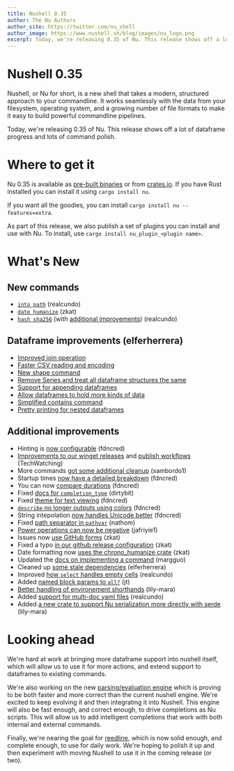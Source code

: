 ```yaml
---
title: Nushell 0.35
author: The Nu Authors
author_site: https://twitter.com/nu_shell
author_image: https://www.nushell.sh/blog/images/nu_logo.png
excerpt: Today, we're releasing 0.35 of Nu. This release shows off a lot of dataframe progress and lots of command polish.
---
```


# Nushell 0.35

Nushell, or Nu for short, is a new shell that takes a modern, structured approach to your commandline. It works seamlessly with the data from your filesystem, operating system, and a growing number of file formats to make it easy to build powerful commandline pipelines.

Today, we're releasing 0.35 of Nu. This release shows off a lot of dataframe progress and lots of command polish.

<!-- more -->

# Where to get it

Nu 0.35 is available as [pre-built binaries](https://github.com/nushell/nushell/releases/tag/0.35.0) or from [crates.io](https://crates.io/crates/nu). If you have Rust installed you can install it using `cargo install nu`.

If you want all the goodies, you can install `cargo install nu --features=extra`.

As part of this release, we also publish a set of plugins you can install and use with Nu. To install, use `cargo install nu_plugin_<plugin name>`.

# What's New

## New commands

* [`into path`](https://github.com/nushell/nushell/pull/3811) (realcundo)
* [`date humanize`](https://github.com/nushell/nushell/pull/3833) (zkat)
* [`hash sha256`](https://github.com/nushell/nushell/pull/3836) (with [additional improvements](https://github.com/nushell/nushell/pull/3841)) (realcundo)

## Dataframe improvements (elferherrera)

* [Improved join operation](https://github.com/nushell/nushell/pull/3776)
* [Faster CSV reading and encoding](https://github.com/nushell/nushell/pull/3781)
* [New shape command](https://github.com/nushell/nushell/pull/3805)
* [Remove Series and treat all dataframe structures the same](https://github.com/nushell/nushell/pull/3812)
* [Support for appending dataframes](https://github.com/nushell/nushell/pull/3839)
* [Allow dataframes to hold more kinds of data](https://github.com/nushell/nushell/pull/3864)
* [Simplified contains command](https://github.com/nushell/nushell/pull/3874)
* [Pretty printing for nested dataframes](https://github.com/nushell/nushell/pull/3875)

## Additional improvements

* Hinting is [now configurable](https://github.com/nushell/nushell/pull/3780) (fdncred)
* [Improvements to our winget releases](https://github.com/nushell/nushell/pull/3767) and [publish workflows](https://github.com/nushell/nushell/pull/3819) (TechWatching)
* More commands [got some additional cleanup](https://github.com/nushell/nushell/pull/3794) (sambordo1)
* Startup times [now have a detailed breakdown](https://github.com/nushell/nushell/pull/3854) (fdncred)
* You can now [compare durations](https://github.com/nushell/nushell/pull/3845) (fdncred)
* Fixed [docs for `completion_type`](https://github.com/nushell/nushell/pull/3804) (dirtybit)
* Fixed [theme for text viewing](https://github.com/nushell/nushell/pull/3807) (fdncred)
* [`describe` no longer outputs using colors](https://github.com/nushell/nushell/pull/3832) (fdncred)
* String intepolation [now handles Unicode better](https://github.com/nushell/nushell/pull/3866) (fdncred)
* Fixed [path separator in `pathvar`](https://github.com/nushell/nushell/pull/3829) (nathom)
* [Power operations can now be negative](https://github.com/nushell/nushell/pull/3821) (jafriyie1)
* Issues now [use GitHub forms](https://github.com/nushell/nushell/pull/3818) (zkat)
* Fixed a typo [in our github release configuration](https://github.com/nushell/nushell/pull/3824) (zkat)
* Date formatting now [uses the chrono_humanize crate](https://github.com/nushell/nushell/pull/3834) (zkat)
* Updated the [docs on implementing a command](https://github.com/nushell/nushell/pull/3848) (margguo)
* Cleaned up [some stale dependencies](https://github.com/nushell/nushell/pull/3853) (elferherrera)
* Improved [how `select` handles empty cells](https://github.com/nushell/nushell/pull/3857) (realcundo)
* Added [named block params to `all?`](https://github.com/nushell/nushell/pull/3863) (jt)
* [Better handling of environement shorthands](https://github.com/nushell/nushell/pull/3869) (lily-mara)
* Added [support for multi-doc yaml files](https://github.com/nushell/nushell/pull/3870) (realcundo)
* Added [a new crate to support Nu serialization more directly with serde](https://github.com/nushell/nushell/pull/3878) (lily-mara)

# Looking ahead

We're hard at work at bringing more dataframe support into nushell itself, which will allow us to use it for more actions, and extend support to dataframes to existing commands. 

We're also working on the new [parsing/evaluation engine](https://github.com/jntrnr/engine-q) which is proving to be both faster and more correct than the current nushell engine. We're excited to keep evolving it and then integrating it into Nushell. This engine will also be fast enough, and correct enough, to drive completions as Nu scripts. This will allow us to add intelligent completions that work with both internal and external commands.

Finally, we're nearing the goal for [reedline](https://github.com/jntrnr/reedline), which is now solid enough, and complete enough, to use for daily work. We're hoping to polish it up and then experiment with moving Nushell to use it in the coming release (or two).